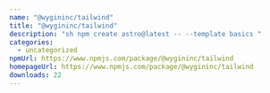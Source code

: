 ```yaml
---
name: "@wygininc/tailwind"
title: "@wygininc/tailwind"
description: "sh npm create astro@latest -- --template basics "
categories:
  - uncategorized
npmUrl: https://www.npmjs.com/package/@wygininc/tailwind
homepageUrl: https://www.npmjs.com/package/@wygininc/tailwind
downloads: 22
---
```

